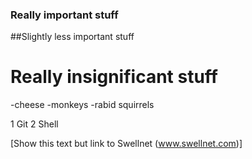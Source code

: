 ### Really important stuff
##Slightly less important stuff
# Really insignificant stuff

-cheese
-monkeys
-rabid squirrels

1 Git
2 Shell

[Show this text but link to Swellnet (www.swellnet.com)]
